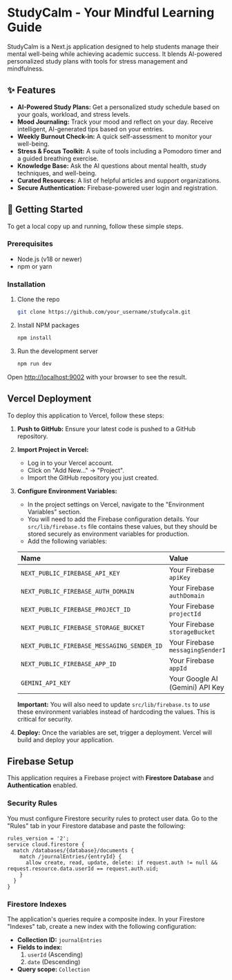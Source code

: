 
# StudyCalm - Your Mindful Learning Guide

StudyCalm is a Next.js application designed to help students manage their mental well-being while achieving academic success. It blends AI-powered personalized study plans with tools for stress management and mindfulness.

## ✨ Features

- **AI-Powered Study Plans:** Get a personalized study schedule based on your goals, workload, and stress levels.
- **Mood Journaling:** Track your mood and reflect on your day. Receive intelligent, AI-generated tips based on your entries.
- **Weekly Burnout Check-in:** A quick self-assessment to monitor your well-being.
- **Stress & Focus Toolkit:** A suite of tools including a Pomodoro timer and a guided breathing exercise.
- **Knowledge Base:** Ask the AI questions about mental health, study techniques, and well-being.
- **Curated Resources:** A list of helpful articles and support organizations.
- **Secure Authentication:** Firebase-powered user login and registration.

## 🚀 Getting Started

To get a local copy up and running, follow these simple steps.

### Prerequisites

- Node.js (v18 or newer)
- npm or yarn

### Installation

1. Clone the repo
   ```sh
   git clone https://github.com/your_username/studycalm.git
   ```
2. Install NPM packages
   ```sh
   npm install
   ```
3. Run the development server
   ```sh
   npm run dev
   ```
Open [http://localhost:9002](http://localhost:9002) with your browser to see the result.

##  Vercel Deployment

To deploy this application to Vercel, follow these steps:

1. **Push to GitHub:** Ensure your latest code is pushed to a GitHub repository.

2. **Import Project in Vercel:**
   - Log in to your Vercel account.
   - Click on "Add New..." -> "Project".
   - Import the GitHub repository you just created.

3. **Configure Environment Variables:**
   - In the project settings on Vercel, navigate to the "Environment Variables" section.
   - You will need to add the Firebase configuration details. Your `src/lib/firebase.ts` file contains these values, but they should be stored securely as environment variables for production.
   - Add the following variables:

   | Name | Value |
   | :--- | :--- |
   | `NEXT_PUBLIC_FIREBASE_API_KEY` | Your Firebase `apiKey` |
   | `NEXT_PUBLIC_FIREBASE_AUTH_DOMAIN` | Your Firebase `authDomain` |
   | `NEXT_PUBLIC_FIREBASE_PROJECT_ID` | Your Firebase `projectId` |
   | `NEXT_PUBLIC_FIREBASE_STORAGE_BUCKET`| Your Firebase `storageBucket` |
   | `NEXT_PUBLIC_FIREBASE_MESSAGING_SENDER_ID`| Your Firebase `messagingSenderId` |
   | `NEXT_PUBLIC_FIREBASE_APP_ID` | Your Firebase `appId` |
   | `GEMINI_API_KEY` | Your Google AI (Gemini) API Key |

   **Important:** You will also need to update `src/lib/firebase.ts` to *use* these environment variables instead of hardcoding the values. This is critical for security.

4. **Deploy:** Once the variables are set, trigger a deployment. Vercel will build and deploy your application.

## Firebase Setup

This application requires a Firebase project with **Firestore Database** and **Authentication** enabled.

### Security Rules

You must configure Firestore security rules to protect user data. Go to the "Rules" tab in your Firestore database and paste the following:

```
rules_version = '2';
service cloud.firestore {
  match /databases/{database}/documents {
    match /journalEntries/{entryId} {
      allow create, read, update, delete: if request.auth != null && request.resource.data.userId == request.auth.uid;
    }
  }
}
```

### Firestore Indexes

The application's queries require a composite index. In your Firestore "Indexes" tab, create a new index with the following configuration:

- **Collection ID:** `journalEntries`
- **Fields to index:**
  1. `userId` (Ascending)
  2. `date` (Descending)
- **Query scope:** `Collection`
